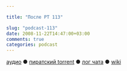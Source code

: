 ```yaml
---

title: "После РТ 113"

slug: "podcast-113"
date: 2008-11-22T14:47:00+03:00
comments: true
categories: podcast
---
```

[аудио](http://cdn.radio-t.com/rt113post.mp3) ● [пиратский torrent](http://pirates.radio-t.com/torrents/rt113post.mp3.torrent) ● [лог чата](http://chat.radio-t.com/logs/radio-t-113.html) ● [wiki](http://wiki.radio-t.com/%D0%9F%D0%BE%D1%81%D0%BB%D0%B5_%D0%A0%D0%A2_113)<audio src="http://cdn.radio-t.com/rt113post.mp3" preload="none">
